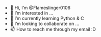 - 👋 Hi, I’m @Flameslinger0106
- 👀 I’m interested in ...
- 🌱 I’m currently learning Python & C
- 💞️ I’m looking to collaborate on ...
- 📫 How to reach me through my email :D

<!---
Flameslinger0106/Flameslinger0106 is a ✨ special ✨ repository because its `README.md` (this file) appears on your GitHub profile.
You can click the Preview link to take a look at your changes.
--->
